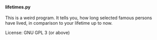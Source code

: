 #### lifetimes.py

This is a weird program. It tells you, how long selected famous persons have lived, in comparison to your lifetime up to now.

License: GNU GPL 3 (or above)

